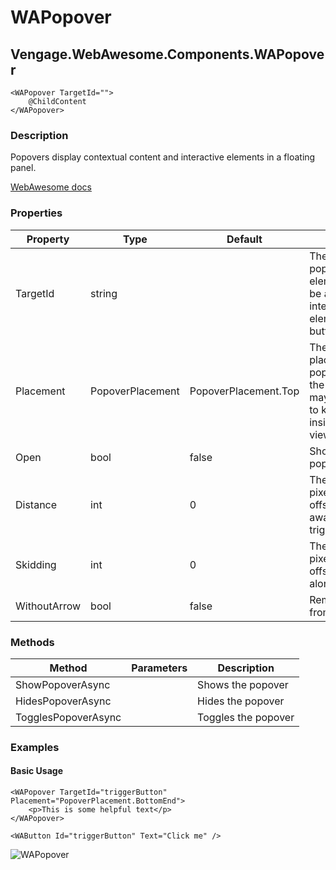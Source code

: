 ﻿# WAPopover
## Vengage.WebAwesome.Components.WAPopover

```HTML+Razor
<WAPopover TargetId="">
    @ChildContent
</WAPopover>
```

### Description
Popovers display contextual content and interactive elements in a floating panel.

[WebAwesome docs](https://webawesome.com/docs/components/popover/)

### Properties
| Property | Type   | Default | Description                              |
|----------|--------|---------|------------------------------------------|
| TargetId | string |  |  The ID of the popover's anchor element. This must be an interactive/focusable element such as a button. |
| Placement | PopoverPlacement | PopoverPlacement.Top | The preferred placement of the popover. Note that the actual placement may vary as needed to keep the popover inside of the viewport. |
| Open | bool | false | Shows or hides the popover. |
| Distance | int | 0 | The distance in pixels from which to offset the popover away from its trigger. |
| Skidding | int | 0 | The distance in pixels from which to offset the popover along its target. |
| WithoutArrow | bool | false | Removes the arrow from the popover. |


### Methods
| Method      | Parameters       | Description                              |
|-------------|------------------|------------------------------------------|
| ShowPopoverAsync  |   | Shows the popover      |
| HidesPopoverAsync  |   | Hides the popover      |
| TogglesPopoverAsync  |   | Toggles the popover      |

### Examples

#### Basic Usage
```HTML+Razor
<WAPopover TargetId="triggerButton" Placement="PopoverPlacement.BottomEnd">
    <p>This is some helpful text</p>
</WAPopover>

<WAButton Id="triggerButton" Text="Click me" />
```
![WAPopover](https://github.com/user-attachments/assets/cd14e3f0-924a-42c5-928b-ed30e3a26f54)